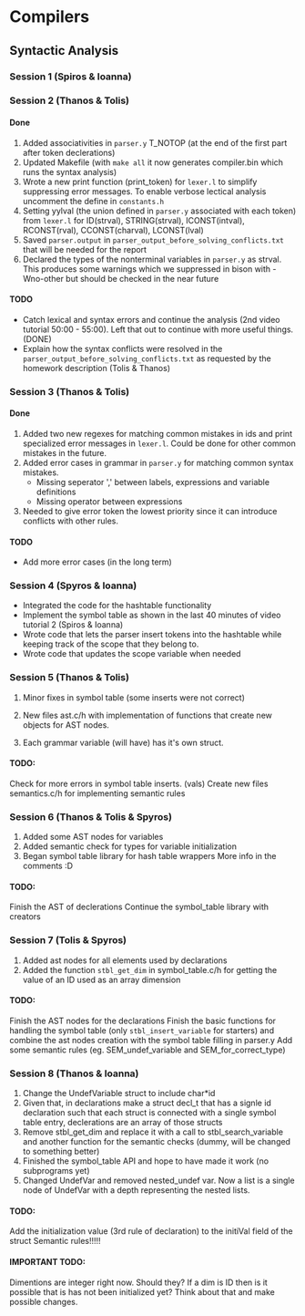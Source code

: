 # Compilers

## Syntactic Analysis

### Session 1 (Spiros & Ioanna)

### Session 2 (Thanos & Tolis)

#### Done

1. Added associativities in `parser.y` T_NOTOP (at the end of the first part after token declerations)
2. Updated Makefile (with `make all` it now generates compiler.bin which runs the syntax analysis)
3. Wrote a new print function (print_token) for `lexer.l` to simplify suppressing error messages. To enable verbose lectical analysis uncomment the define in `constants.h`
4. Setting yylval (the union defined in `parser.y` associated with each token) from `lexer.l` for ID(strval), STRING(strval), ICONST(intval), RCONST(rval), CCONST(charval), LCONST(lval)
5. Saved `parser.output` in `parser_output_before_solving_conflicts.txt` that will be needed for the report
6. Declared the types of the nonterminal variables in `parser.y` as strval. This produces some warnings which we suppressed in bison with -Wno-other but should be checked in the near future

#### TODO

* Catch lexical and syntax errors and continue the analysis (2nd video tutorial 50:00 - 55:00). Left that out to continue with more useful things. (DONE)
* Explain how the syntax conflicts were resolved in the `parser_output_before_solving_conflicts.txt` as requested by the homework description (Tolis & Thanos)

### Session 3 (Thanos & Tolis)

#### Done

1. Added two new regexes for matching common mistakes in ids and print specialized error messages in `lexer.l`. Could be done for other common mistakes in the future.
2. Added error cases in grammar in `parser.y` for matching common syntax mistakes.
   * Missing seperator ',' between labels, expressions and variable definitions
   * Missing operator between expressions
3. Needed to give error token the lowest priority since it can introduce conflicts with other rules.

#### TODO

* Add more error cases (in the long term)

### Session 4 (Spyros & Ioanna)

* Integrated the code for the hashtable functionality
* Implement the symbol table as shown in the last 40 minutes of video tutorial 2 (Spiros & Ioanna)
* Wrote code that lets the parser insert tokens into the hashtable while keeping track of the scope that they belong to.
* Wrote code that updates the scope variable when needed

### Session 5 (Thanos & Tolis)

1. Minor fixes in symbol table (some inserts were not correct)

2. New files ast.c/h with implementation of functions that create
new objects for AST nodes.

3. Each grammar variable (will have) has it's own struct.

#### TODO:
Check for more errors in symbol table inserts. (vals)
Create new files semantics.c/h for implementing semantic rules

### Session 6 (Thanos & Tolis & Spyros)

1. Added some AST nodes for variables
2. Added semantic check for types for variable initialization
3. Began symbol table library for hash table wrappers
More info in the comments :D

#### TODO: 
Finish the AST of declerations
Continue the symbol_table library with creators

### Session 7 (Tolis & Spyros)

1. Added ast nodes for all elements used by declarations
2. Added the function `stbl_get_dim` in symbol_table.c/h for getting the value of an ID used as an array dimension

#### TODO:
Finish the AST nodes for the declarations
Finish the basic functions for handling the symbol table (only `stbl_insert_variable` for starters) and combine the ast nodes creation with the symbol table filling in parser.y
Add some semantic rules (eg. SEM_undef_variable and SEM_for_correct_type)

### Session 8 (Thanos & Ioanna)
1. Change the UndefVariable struct to include char*id
2. Given that, in declarations make a struct decl_t that has a signle id declaration such that each struct is connected with a single symbol table entry, declerations are an array of those structs
3. Remove stbl_get_dim and replace it with a call to stbl_search_variable and another function for the semantic checks (dummy, will be changed to something better)
4. Finished the symbol_table API and hope to have made it work (no subprograms yet)
5. Changed UndefVar and removed nested_undef var. Now a list is a single node of UndefVar with a depth representing the nested lists.

#### TODO:
Add the initialization value (3rd rule of declaration) to the initiVal field of the struct
Semantic rules!!!!!

#### IMPORTANT TODO:
Dimentions are integer right now.
Should they?
If a dim is ID then is it possible that is has not been initialized yet?
Think about that and make possible changes.